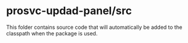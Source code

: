 # prosvc-updad-panel/src

This folder contains source code that will automatically be added to the classpath when
the package is used.
